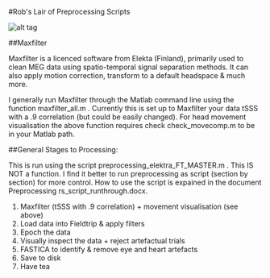 #Rob's Lair of Preprocessing Scripts

![alt tag](http://i.imgur.com/P9dF0Vp.png)

##Maxfilter

Maxfilter is a licenced software from Elekta (Finland), primarily used to clean MEG data using spatio-temporal signal separation methods. It can also apply motion correction, transform to a default headspace & much more.

I generally run Maxfilter through the Matlab command line using the function maxfilter_all.m . Currently this is set up to Maxfilter your data tSSS with a .9 correlation (but could be easily changed). For head movement visualisation the above function requires check check_movecomp.m to be in your Matlab path.

##General Stages to Processing:

This is run using the script preprocessing_elektra_FT_MASTER.m . This IS NOT a function. I find it better to run preprocessing as script (section by section) for more control. How to use the script is expained in the document Preprocessing rs_script_runthrough.docx.

1.  Maxfilter (tSSS with .9 correlation) + movement visualisation (see above)
2.  Load data into Fieldtrip & apply filters
3.  Epoch the data
4.  Visually inspect the data + reject artefactual trials
5.  FASTICA to identify & remove eye and heart artefacts
6.  Save to disk
7.  Have tea
